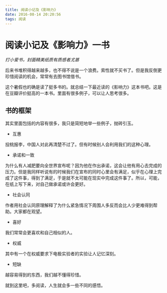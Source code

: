 ```yaml
---
title: 阅读小记及《影响力》
date: 2016-08-14 20:20:56
tags: 阅读
---
```

# 阅读小记及《影响力》一书
*打小爱书，封面精美纸质有质感者尤甚*

后来书堆积得越来越多，也不得不说是一个浪费。索性就不买书了。但是我反倒更珍惜阅读的机会，常常有去图书馆借书。

这个暑假也的确是读了挺多书的。就总结一下最近读的《影响力》这本书吧。这是在豆瓣评价挺高的一本书。里面有很多例子，可以让人思考很多。


## 书的框架
其实里面包括的内容有很多，我只是简短地举一些例子，抛砖引玉。
- 互惠

投桃报李，中国人对此再清楚不过了。但有时候别人会利用我们的这种心理。
- 承诺和一致

为什么有人减肥要向全世界宣布呢？因为他在作出承诺，这会让他有用心去完成的压力。但是我同样听说有的时候我们在宣布的同时心里会有满足，似乎在心理上完成了这件事，得到了满足，于是就不太可能在现实中完成这件事了。所以，可能，在纸上写下来，对自己做承诺或许会更好。
- 社会认同

作者用社会认同原理解释了为什么紧急情况下周围人多反而会比人少更难得到帮助。大家都在观望。

- 喜好

我们常常会更喜欢和自己相似的人。

- 权威

其中有一个在权威要求下电极实验者的实验让人记忆深刻。

- 短缺

越容易得到的东西，我们越不懂得珍惜。


就到这里吧，多阅读，人生就会多一些不同的感悟。
